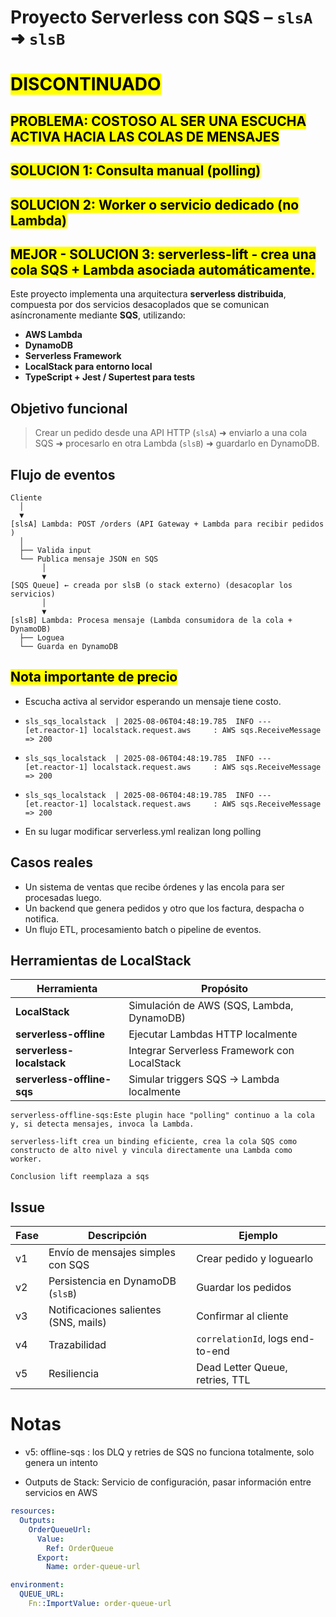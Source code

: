 # Proyecto Serverless con SQS – `slsA` ➜ `slsB`

# <mark> DISCONTINUADO
## <mark> PROBLEMA: COSTOSO AL SER UNA ESCUCHA ACTIVA HACIA LAS COLAS DE MENSAJES
## <mark> SOLUCION 1: Consulta manual (polling)
## <mark> SOLUCION 2: Worker o servicio dedicado (no Lambda)
## <mark> MEJOR - SOLUCION 3: serverless-lift - crea una cola SQS + Lambda asociada automáticamente.

Este proyecto implementa una arquitectura **serverless distribuida**, compuesta por dos servicios desacoplados que se comunican asíncronamente mediante **SQS**, utilizando:

* **AWS Lambda**
* **DynamoDB**
* **Serverless Framework**
* **LocalStack para entorno local**
* **TypeScript + Jest / Supertest para tests**

## Objetivo funcional 

> Crear un pedido desde una API HTTP (`slsA`) ➜ enviarlo a una cola SQS ➜ procesarlo en otra Lambda (`slsB`) ➜ guardarlo en DynamoDB.

## Flujo de eventos

```plaintext
Cliente
  │
  ▼
[slsA] Lambda: POST /orders (API Gateway + Lambda para recibir pedidos  )
  │
  ├── Valida input
  └── Publica mensaje JSON en SQS
       │
       ▼
[SQS Queue] ← creada por slsB (o stack externo) (desacoplar los servicios)
       │
       ▼
[slsB] Lambda: Procesa mensaje (Lambda consumidora de la cola + DynamoDB)
  ├── Loguea
  └── Guarda en DynamoDB 
```
## <mark> Nota importante de precio

- Escucha activa al servidor esperando un mensaje tiene costo. 
- `sls_sqs_localstack  | 2025-08-06T04:48:19.785  INFO --- [et.reactor-1] localstack.request.aws     : AWS sqs.ReceiveMessage => 200`
- `sls_sqs_localstack  | 2025-08-06T04:48:19.785  INFO --- [et.reactor-1] localstack.request.aws     : AWS sqs.ReceiveMessage => 200`
- `sls_sqs_localstack  | 2025-08-06T04:48:19.785  INFO --- [et.reactor-1] localstack.request.aws     : AWS sqs.ReceiveMessage => 200`

- En su lugar modificar serverless.yml realizan long polling

## Casos reales 

* Un sistema de ventas que recibe órdenes y las encola para ser procesadas luego.
* Un backend que genera pedidos y otro que los factura, despacha o notifica.
* Un flujo ETL, procesamiento batch o pipeline de eventos.

## Herramientas de LocalStack

| Herramienta                | Propósito                                    |
| -------------------------- | -------------------------------------------- |
| **LocalStack**		         | Simulación de AWS (SQS, Lambda, DynamoDB)    |
| **serverless-offline**     | Ejecutar Lambdas HTTP localmente             |
| **serverless-localstack**  | Integrar Serverless Framework con LocalStack |
| **serverless-offline-sqs** | Simular triggers SQS → Lambda localmente     |

`serverless-offline-sqs:Este plugin hace "polling" continuo a la cola y, si detecta mensajes, invoca la Lambda.`

`serverless-lift crea un binding eficiente, crea la cola SQS como constructo de alto nivel y vincula directamente una Lambda como worker.`

`Conclusion lift reemplaza a sqs`

## Issue

| Fase | Descripción                           | Ejemplo                          |
| ---- | ------------------------------------- | -------------------------------- |
| v1   | Envío de mensajes simples con SQS     | Crear pedido y loguearlo         |
| v2   | Persistencia en DynamoDB (`slsB`)     | Guardar los pedidos              |
| v3   | Notificaciones salientes (SNS, mails) | Confirmar al cliente             |
| v4   | Trazabilidad                          | `correlationId`, logs end-to-end |
| v5   | Resiliencia                           | Dead Letter Queue, retries, TTL  | 

# Notas

- v5: offline-sqs : los DLQ y retries de SQS no funciona totalmente, solo genera un intento

- Outputs de Stack: Servicio de configuración, pasar información entre servicios en AWS 
```yaml
resources:
  Outputs:
    OrderQueueUrl:
      Value:
        Ref: OrderQueue
      Export:
        Name: order-queue-url
```
```yaml
environment:
  QUEUE_URL:
    Fn::ImportValue: order-queue-url
```
